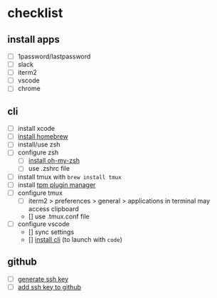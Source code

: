 # checklist

## install apps
- [ ] 1password/lastpassword
- [ ] slack
- [ ] iterm2
- [ ] vscode
- [ ] chrome

## cli
- [ ] install xcode
- [ ] [install homebrew](https://brew.sh)
- [ ] install/use zsh
- [ ] configure zsh
  - [ ] [install oh-my-zsh]((https://ohmyz.sh))
  - [ ] use .zshrc file 
- [ ] install tmux with `brew install tmux`
- [ ] install [tpm plugin manager](https://github.com/tmux-plugins/tpm)
- [ ] configure tmux
  - [ ] iterm2 > preferences > general > applications in terminal may access clipboard
  - [] use .tmux.conf file
- [ ] configure vscode
  - [] sync settings
  - [] [install cli](https://code.visualstudio.com/docs/setup/mac) (to launch with `code`)

## github
- [ ] [generate ssh key](https://docs.github.com/en/free-pro-team@latest/github/authenticating-to-github/generating-a-new-ssh-key-and-adding-it-to-the-ssh-agent)
- [ ] [add ssh key to github](https://docs.github.com/en/free-pro-team@latest/github/authenticating-to-github/adding-a-new-ssh-key-to-your-github-account)